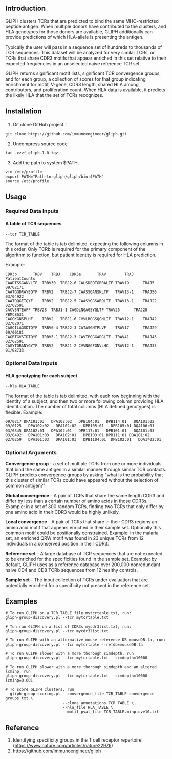 ## Introduction
GLIPH clusters TCRs that are predicted to bind the same MHC-restricted peptide antigen. When multiple donors have contributed to the clusters, and HLA genotypes for those donors are available, GLIPH additionally can provide predictions of which HLA-allele is presenting the antigen.

Typically the user will pass in a sequence set of hundreds to thousands of TCR sequences. This dataset will be analyzed for very similar TCRs, or TCRs that share CDR3 motifs that appear enriched in this set relative to their expected frequencies in an unselected naive reference TCR set.

GLIPH returns significant motif lists, significant TCR convergence groups, and for each group, a collection of scores for that group indicating enrichment for motif, V-gene, CDR3 length, shared HLA among contributors, and proliferation count. When HLA data is available, it predicts the likely HLA that the set of TCRs recognizes.
## Installation
1. Git clone GitHub project：

```
git clone https://github.com/immunoengineer/gliph.git
```
2. Uncompress source code

```
tar -xzvf gliph-1.0.tgz
```
3. Add the path to system $PATH.

```
vim /etc/profile
export PATH="Path-to-gliph/gliph/bin:$PATH"
source /etc/profile
```
## Usage
### Required Data Inputs
#### A table of TCR sequences

```
--tcr TCR_TABLE
```
The format of the table is tab delimited, expecting the following columns in this 
order. Only TCRb is required for the primary component of the algorithm to function, 
but patient identity is required for HLA prediction. 

Example:

```
CDR3b		TRBV	TRBJ	CDR3a		TRAV		TRAJ	PatientCounts
CAADTSSGANVLTF	TRBV30	TRBJ2-6	CALSDEDTGRRALTF	TRAV19		TRAJ5	09/02171
CAATGGDRAYEQYF	TRBV2	TRBJ2-7	CAASSGANSKLTF	TRAV13-1	TRAJ56	03/04922
CAATQQGETQYF	TRBV2	TRBJ2-5	CAASYGGSARQLTF	TRAV13-1	TRAJ22	02/02591
CACVSNTEAFF	TRBV28	TRBJ1-1	CAGDLNGAGSYQLTF	TRAV25		TRAJ28	PBMC8631
CAGGKGNSPLHF	TRBV2	TRBJ1-6	CVVLRGGSQGNLIF	TRAV12-1	TRAJ42	02/02071
CAGQILAGSDTQYF	TRBV6-4	TRBJ2-3	CATASGNTPLVF	TRAV17		TRAJ29	09/00181
CAGRTGVSTDTQYF	TRBV5-1	TRBJ2-3	CAVTPGGGADGLTF	TRAV41		TRAJ45	02/02591
CAGYTGRANYGYTF	TRBV2	TRBJ1-2	CVVNGGFGNVLHC	TRAV12-1	TRAJ35	01/08733
```
### Optional Data Inputs
#### HLA genotyping for each subject

```
--hla HLA_TABLE
```
The format of the table is tab delimited, with each row beginning with the identity of a subject, and then two or more following column providing HLA identification. The number of total columns (HLA defined genotypes) is flexible.
Example:

```
09/0217	DPA101:03	DPA102:02	DPB104:01	DPB114:01	DQA101:02 09/0125	DPA102:02	DPA102:02	DPB105:01	DPB105:01 DQA106:01 03/0345	DPA102:01	DPA102:01	DPB117:01	DPB101:01	DQA101:03 03/0492	DPA101:03	DPA102:01	DPB103:01 DPB111:01	DQA101:02 02/0259	DPA101:03	DPA101:03	DPB1104:01	DPB102:01	DQA1*02:01
```
### Optional Arguments
**Convergence group** - a set of multiple TCRs from one or more individuals that bind the same antigen in a similar manner through similar TCR contacts. GLIPH predicts convergence groups by asking "what is the probability that this cluster of similar TCRs could have appeared without the selection of common antigen?"

**Global convergence** - A pair of TCRs that share the same length CDR3 and differ by less than a certain number of amino acids in those CDR3s. Example: in a set of 300 random TCRs, finding two TCRs that only differ by one amino acid in their CDR3 would be highly unlikely.

**Local convergence** - A pair of TCRs that share in their CDR3 regions an amino acid motif that appears enriched in their sample set. Optionally this common motif could be positionally constrained. Example: in the malaria set, an enriched QRW motif was found in 23 unique TCRs from 12 individuals in a conserved position in their CDR3.

**Reference set**	- A large database of TCR sequences that are not expected to be enriched for the specificities found in the sample set. Example: by default, GLIPH uses as a reference database over 200,000 nonredundant naive CD4 and CD8 TCRb sequences from 12 healthy controls.

**Sample set** - The input collection of TCRs under evaluation that are potentially enriched for a specificity not present in the reference set.

## Examples

```
# To run GLIPH on a TCR_TABLE file mytcrtable.txt, run:
gliph-group-discovery.pl --tcr mytcrtable.txt

# Tun run GLIPH on a list of CDR3s mycdr3list.txt, run:
gliph-group-discovery.pl --tcr mycdr3list.txt

# To run GLIPH with an alternative mouse reference DB mouseDB.fa, run:
gliph-group-discovery.pl --tcr mytcrtable --refdb=mouseDB.fa
                                       
# To run GLIPH slower with a more thorough simdepth, run
gliph-group-discovery.pl --tcr mytcrtable.txt --simdepth=10000

# To run GLIPH slower with a more thorough simdepth and an altered lcminp, run
gliph-group-discovery.pl --tcr mytcrtable.txt --simdepth=10000 --lcminp=0.001

# To score GLIPH clusters, run 
  gliph-group-scoring.pl --convergence_file TCR_TABLE-convergence-groups.txt \
                         --clone_annotations TCR_TABLE \
                         --hla_file HLA_TABLE \
                         --motif_pval_file TCR_TABLE.minp.ove10.txt
```
## Reference

1. Identifying specificity groups in the T cell receptor repertoire (https://www.nature.com/articles/nature22976)
2. https://github.com/immunoengineer/gliph